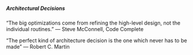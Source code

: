 ##### Architectural Decisions



“The big optimizations come from refining the high-level design, not the individual routines.” 
― Steve McConnell, Code Complete

“The perfect kind of architecture decision is the one which never has to be made” 
― Robert C. Martin



